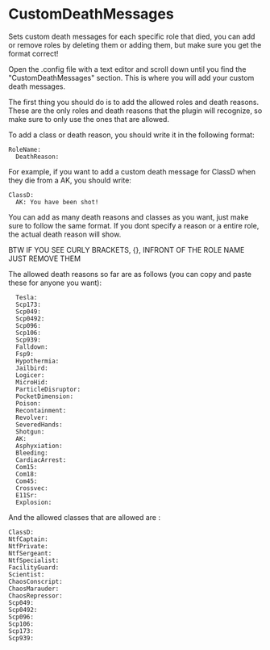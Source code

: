 # CustomDeathMessages
Sets custom death messages for each specific role that died, you can add or remove roles by deleting them or adding them, but make sure you get the format correct!

Open the .config file with a text editor and scroll down until you find the "CustomDeathMessages" section. This is where you will add your custom death messages.

The first thing you should do is to add the allowed roles and death reasons. These are the only roles and death reasons that the plugin will recognize, so make sure to only use the ones that are allowed.

To add a class or death reason, you should write it in the following format:


    RoleName:
      DeathReason:
      
For example, if you want to add a custom death message for ClassD when they die from a AK, you should write:

    ClassD:
      AK: You have been shot!
  
You can add as many death reasons and classes as you want, just make sure to follow the same format. If you dont specify a reason or a entire role, the actual death reason will show.

BTW IF YOU SEE CURLY BRACKETS, {}, INFRONT OF THE ROLE NAME JUST REMOVE THEM

The allowed death reasons so far are as follows (you can copy and paste these for anyone you want): 

      Tesla: 
      Scp173: 
      Scp049: 
      Scp0492: 
      Scp096: 
      Scp106: 
      Scp939: 
      Falldown: 
      Fsp9: 
      Hypothermia: 
      Jailbird: 
      Logicer: 
      MicroHid: 
      ParticleDisruptor: 
      PocketDimension: 
      Poison: 
      Recontainment: 
      Revolver: 
      SeveredHands: 
      Shotgun: 
      AK: 
      Asphyxiation: 
      Bleeding: 
      CardiacArrest: 
      Com15: 
      Com18: 
      Com45: 
      Crossvec: 
      E11Sr: 
      Explosion: 

And the allowed classes that are allowed are : 

    ClassD:
    NtfCaptain: 
    NtfPrivate: 
    NtfSergeant: 
    NtfSpecialist: 
    FacilityGuard: 
    Scientist: 
    ChaosConscript: 
    ChaosMarauder: 
    ChaosRepressor: 
    Scp049: 
    Scp0492: 
    Scp096: 
    Scp106:
    Scp173: 
    Scp939: 
